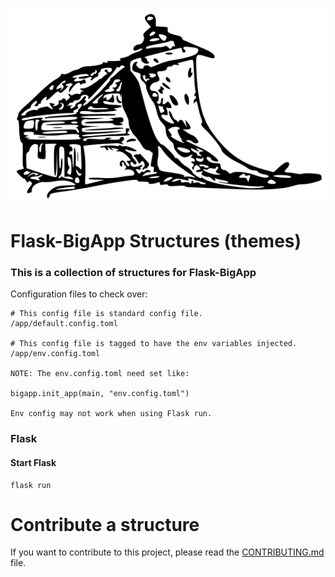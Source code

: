![](https://github.com/CheeseCake87/Flask-BigApp-Structures/blob/master/app/blueprints/www/static/Flask-BigApp-Structures.svg)  

# Flask-BigApp Structures (themes)
### This is a collection of structures for Flask-BigApp

Configuration files to check over:
```text
# This config file is standard config file.
/app/default.config.toml

# This config file is tagged to have the env variables injected.
/app/env.config.toml

NOTE: The env.config.toml need set like: 

bigapp.init_app(main, "env.config.toml") 

Env config may not work when using Flask run.
```

### Flask

#### Start Flask
```
flask run
```

# Contribute a structure
If you want to contribute to this project, please read the [CONTRIBUTING.md](CONTRIBUTING.md) file.
